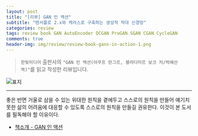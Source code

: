 ```yaml
---  
layout: post  
title: "[리뷰] GAN 인 액션"  
subtitle: "텐서플로 2.x와 케라스로 구축하는 생성적 적대 신경망"  
categories: review  
tags: review book GAN AutoEncoder DCGAN ProGAN SGAN CGAN CycleGAN    
comments: true  
header-img: img/review/review-book-gans-in-action-1.png
---  
```

  
> `한빛미디어` 출판사의 `"GAN 인 액션(야쿠프 란그르, 블라디미르 보크 저/박해선 역)"`를 읽고 작성한 리뷰입니다.  

![표지](https://theorydb.github.io/assets/img/review/review-book-gans-in-action-1.png)  

---

좋은 반면 거울로 삼을 수 있는 위대한 원칙을 곁에두고 스스로의 원칙을 만들어 예기치 못한 삶의 어려움에 대응할 수 있도록 스스로의 원칙을 만들길 권유한다. 이것이 본 도서를 필독해야 할 이유이다.

* [책소개 - GAN 인 액션](http://www.yes24.com/Product/Goods/92455849?OzSrank=1)

